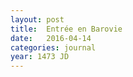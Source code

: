 ```yaml
---
layout: post
title:  Entrée en Barovie
date:   2016-04-14
categories: journal
year: 1473 JD
---
```

